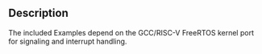 ## Description

The included Examples depend on the GCC/RISC-V FreeRTOS kernel port
for signaling and interrupt handling.
